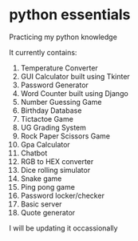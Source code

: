 # python essentials
Practicing my python knowledge 

It currently contains:
1. Temperature Converter
2. GUI Calculator built using Tkinter
3. Password Generator
4. Word Counter built using Django
5. Number Guessing Game
6. Birthday Database
7. Tictactoe Game
8. UG Grading System
9. Rock Paper Scissors Game
10. Gpa Calculator
11. Chatbot
12. RGB to HEX converter
13. Dice rolling simulator
14. Snake game
15. Ping pong game
16. Password locker/checker
17. Basic server
20. Quote generator 

I will be updating it occassionally


